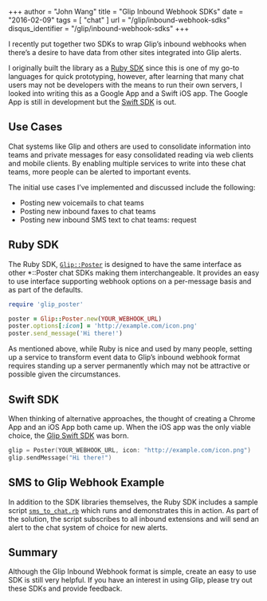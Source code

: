 +++
author = "John Wang"
title = "Glip Inbound Webhook SDKs"
date = "2016-02-09"
tags = [
    "chat"
]
url = "/glip/inbound-webhook-sdks"
disqus_identifier = "/glip/inbound-webhook-sdks"
+++

I recently put together two SDKs to wrap Glip’s inbound webhooks when there’s a desire to have data from other sites integrated into Glip alerts.

I originally built the library as a [Ruby SDK](https://github.com/grokify/glip-poster-ruby) since this is one of my go-to languages for quick prototyping, however, after learning that many chat users may not be developers with the means to run their own servers, I looked into writing this as a Google App and a Swift iOS app. The Google App is still in development but the [Swift SDK](https://github.com/grokify/glip-sdk-swift) is out.

<!--more-->

## Use Cases

Chat systems like Glip and others are used to consolidate information into teams and private messages for easy consolidated reading via web clients and mobile clients. By enabling multiple services to write into these chat teams, more people can be alerted to important events.

The initial use cases I’ve implemented and discussed include the following:

* Posting new voicemails to chat teams
* Posting new inbound faxes to chat teams
* Posting new inbound SMS text to chat teams: request

## Ruby SDK

The Ruby SDK, [`Glip::Poster`](https://github.com/grokify/glip-poster-ruby) is designed to have the same interface as other *::Poster chat SDKs making them interchangeable. It provides an easy to use interface supporting webhook options on a per-message basis and as part of the defaults.

```ruby
require 'glip_poster'

poster = Glip::Poster.new(YOUR_WEBHOOK_URL)
poster.options[:icon] = 'http://example.com/icon.png'
poster.send_message('Hi there!')
```

As mentioned above, while Ruby is nice and used by many people, setting up a service to transform event data to Glip’s inbound webhook format requires standing up a server permanently which may not be attractive or possible given the circumstances.

## Swift SDK

When thinking of alternative approaches, the thought of creating a Chrome App and an iOS App both came up. When the iOS app was the only viable choice, the [Glip Swift SDK](https://github.com/grokify/glip-sdk-swift) was born.

```swift
glip = Poster(YOUR_WEBHOOK_URL, icon: "http://example.com/icon.png")
glip.sendMessage("Hi there!")
```

## SMS to Glip Webhook Example

In addition to the SDK libraries themselves, the Ruby SDK includes a sample script [`sms_to_chat.rb`](https://github.com/grokify/ringcentral-sdk-ruby/blob/master/scripts/sms_to_chat.rb) which runs and demonstrates this in action. As part of the solution, the script subscribes to all inbound extensions and will send an alert to the chat system of choice for new alerts.

## Summary

Although the Glip Inbound Webhook format is simple, create an easy to use SDK is still very helpful. If you have an interest in using Glip, please try out these SDKs and provide feedback.
